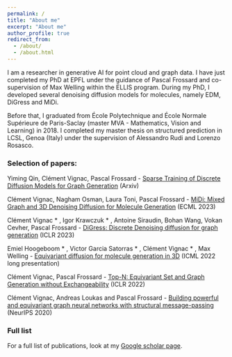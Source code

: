 ```yaml
---
permalink: /
title: "About me"
excerpt: "About me"
author_profile: true
redirect_from: 
  - /about/
  - /about.html
---
```


I am a researcher in generative AI for point cloud and graph data. I have just completed my PhD at EPFL under the guidance of Pascal Frossard and co-supervision of Max Welling within the ELLIS program. During my PhD, I developed several denoising diffusion models for molecules, namely EDM, DiGress and MiDi. 

Before that, I graduated from École Polytechnique and École Normale Supérieure de Paris-Saclay (master MVA - Mathematics, Vision and Learning) in 2018. I completed my master thesis on structured prediction in LCSL, Genoa (Italy) under the supervision of Alessandro Rudi and Lorenzo Rosasco.

### Selection of papers:

  Yiming Qin, Clément Vignac, Pascal Frossard - [Sparse Training of Discrete Diffusion Models for Graph Generation](https://arxiv.org/abs/2311.02142) (Arxiv)

  Clément Vignac, Nagham Osman, Laura Toni, Pascal Frossard - [MiDi: Mixed Graph and 3D Denoising Diffusion for Molecule Generation](https://arxiv.org/abs/2302.09048) (ECML 2023)

  Clément Vignac * , Igor Krawczuk * , Antoine Siraudin, Bohan Wang, Vokan Cevher, Pascal Frossard - [DiGress: Discrete Denoising diffusion for graph generation](https://arxiv.org/abs/2209.14734) (ICLR 2023)

  Emiel Hoogeboom * , Victor Garcia Satorras * , Clément Vignac * , Max Welling - [Equivariant diffusion for molecule generation in 3D](https://arxiv.org/pdf/2203.17003.pdf) (ICML 2022 long presentation)

  Clément Vignac, Pascal Frossard - [Top-N: Equivariant Set and Graph Generation without Exchangeability](https://openreview.net/forum?id=-Gk_IPJWvk) (ICLR 2022)
  
  Clément Vignac, Andreas Loukas and Pascal Frossard - [Building powerful and equivariant graph neural networks with structural message-passing ](https://papers.nips.cc/paper/2020/hash/a32d7eeaae19821fd9ce317f3ce952a7-Abstract.html "SMP")(NeurIPS 2020)

### Full list
For a full list of publications, look at my [Google scholar page](https://scholar.google.com/citations?user=eKJLfHQAAAAJ&hl=fr&oi=ao "Scholar").
